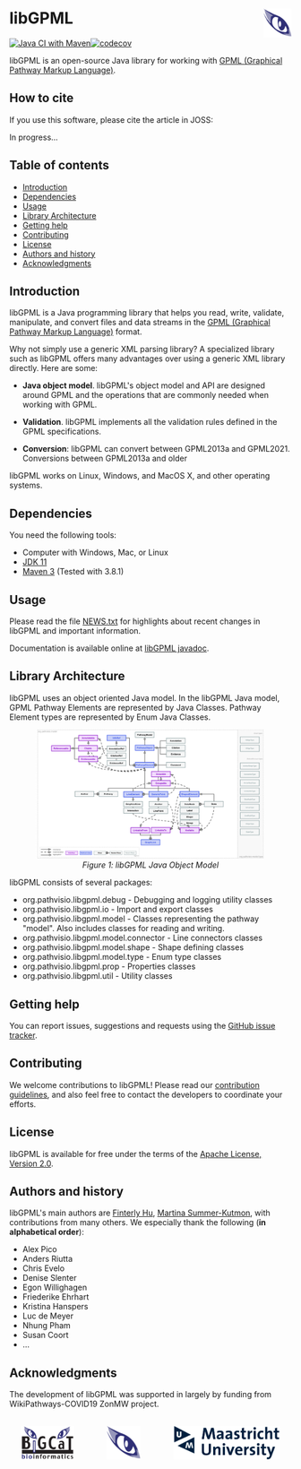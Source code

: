 libGPML<img width="10%" align="right" src=".graphics/bigcateye.svg">
=============================================================================

[![Java CI with Maven](https://github.com/PathVisio/libGPML/actions/workflows/maven.yml/badge.svg)](https://github.com/PathVisio/libGPML/actions/workflows/maven.yml)[![codecov](https://codecov.io/gh/PathVisio/libGPML/branch/main/graph/badge.svg?token=xJbZhucQun)](https://codecov.io/gh/PathVisio/libGPML)

libGPML is an open-source Java library for working with [GPML (Graphical Pathway Markup Language)](https://pathvisio.github.io/documentation/GPML). 

How to cite
-----------------
If you use this software, please cite the article in JOSS:

In progress...

Table of contents
-----------------
* [Introduction](#introduction)
* [Dependencies](#dependencies)
* [Usage](#usage)
* [Library Architecture](#library-architecture)
* [Getting help](#getting-help)
* [Contributing](#contributing)
* [License](#license)
* [Authors and history](#authors-and-history)
* [Acknowledgments](#authors-and-acknowledgments)

Introduction
------------

libGPML is a Java programming library that helps you read, write, validate, manipulate, and convert files and data streams in the [GPML (Graphical Pathway Markup Language)](https://pathvisio.github.io/documentation/GPML) format.  

Why not simply use a generic XML parsing library?  A specialized library such as libGPML offers many advantages over using a generic XML library directly.  Here are some:

* **Java object model**.  libGPML's object model and API are designed around GPML and the operations that are commonly needed when working with GPML.

* **Validation**. libGPML implements all the validation rules defined in the GPML specifications.

* **Conversion**: libGPML can convert between GPML2013a and GPML2021. Conversions between GPML2013a and older 

libGPML works on Linux, Windows, and  MacOS X, and other operating systems. 

Dependencies
------------
You need the following tools:

* Computer with Windows, Mac, or Linux
* [JDK 11](https://www.oracle.com/technetwork/java/javase/downloads/jdk11-downloads-5066655.html)
* [Maven 3](https://maven.apache.org/) (Tested with 3.8.1)

Usage
-----
Please read the file [NEWS.txt](NEWS.txt) for highlights about recent changes in libGPML and important information.

Documentation is available online at [libGPML javadoc](https://pathvisio.org/libgpml-javadoc/).

Library Architecture
------------
libGPML uses an object oriented Java model. In the libGPML Java model, GPML Pathway Elements are represented by Java Classes.  Pathway Element types are represented by Enum Java Classes.

<p align="center">
  <img width="80%" src=".graphics/libgpml_diagram.svg">
  <br>
  <em>Figure 1: libGPML Java Object Model</em>
</p>

libGPML consists of several packages: 
- org.pathvisio.libgpml.debug - Debugging and logging utility classes
- org.pathvisio.libgpml.io - Import and export classes
- org.pathvisio.libgpml.model - Classes representing the pathway "model". Also includes classes for reading and writing. 
- org.pathvisio.libgpml.model.connector - Line connectors classes
- org.pathvisio.libgpml.model.shape - Shape defining classes
- org.pathvisio.libgpml.model.type - Enum type classes 
- org.pathvisio.libgpml.prop - Properties classes
- org.pathvisio.libgpml.util - Utility classes

Getting help
------------
You can report issues, suggestions and requests using the [GitHub issue tracker](https://github.com/libGPML/issues).  

Contributing
------------
We welcome contributions to libGPML!  Please read our [contribution guidelines](CONTRIBUTING.md), and also feel free to contact the developers to coordinate your efforts.


License
-------
libGPML is available for free under the terms of the [Apache License, Version 2.0](LICENSE).


Authors and history
---------------------------
libGPML's main authors are [Finterly Hu](https://github.com/Finterly), [Martina Summer-Kutmon](https://github.com/mkutmon), with contributions from many others.  We especially thank the following (**in alphabetical order**):
* Alex Pico
* Anders Riutta
* Chris Evelo
* Denise Slenter
* Egon Willighagen
* Friederike Ehrhart 
* Kristina Hanspers 
* Luc de Meyer
* Nhung Pham
* Susan Coort
* ... 

Acknowledgments
---------------

The development of libGPML was supported in largely by funding from WikiPathways-COVID19 ZonMW project.

<br>
<div align="center">
    <img valign="middle"  height="60" src=".graphics/bigcat.gif">
  &nbsp;&nbsp;&nbsp;&nbsp;&nbsp;&nbsp;
  &nbsp;&nbsp;&nbsp;&nbsp;&nbsp;&nbsp;
    <img valign="middle" height="60" src=".graphics/bigcateye.svg">
  &nbsp;&nbsp;&nbsp;&nbsp;&nbsp;&nbsp;
  &nbsp;&nbsp;&nbsp;&nbsp;&nbsp;&nbsp;
    <img valign="middle" height="60" src=".graphics/maastricht_university_logo2017.svg">
</div>
